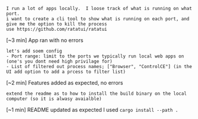 ```
I run a lot of apps locally.  I loose track of what is running on what port.
i want to create a cli tool to show what is running on each port, and give me the option to kill the process  
use https://github.com/ratatui/ratatui
```
[~3 min] App ran with no errors

```
let's add soem config
- Port range: limit to the ports we typically run local web apps on (one's you dont need high privilage for)
- List of filtered out process names; ["Browser", "ControlCE"] (in the UI add option to add a prcess to filter list)
```
[~2 min] Features added as expected, no errors

```
extend the readme as to how to install the build binary on the local computer (so it is alwasy avaialble)
```
[~1 min] README updated as expected I used `cargo install --path .`
